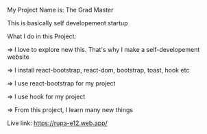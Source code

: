 My Project Name is: The Grad Master

This is basically self developement startup

What I do in this Project:

=> I love to explore new this. That's why I make a self-developement website

=> I install react-bootstrap, react-dom, bootstrap, toast, hook etc

=> I use react-bootstrap for my project

=> I use hook for my project

=> From this project, I learn many new things


Live link: https://rupa-e12.web.app/
